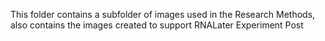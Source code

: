 This folder contains a subfolder of images used in the Research Methods, also contains the images created to support RNALater Experiment Post
